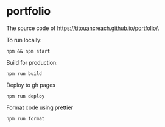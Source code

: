 # portfolio

The source code of https://titouancreach.github.io/portfolio/.

To run locally:

```shell
npm && npm start
```

Build for production:

```shell
npm run build
```

Deploy to gh pages

```shell
npm run deploy
```

Format code using prettier

```shell
npm run format
```
